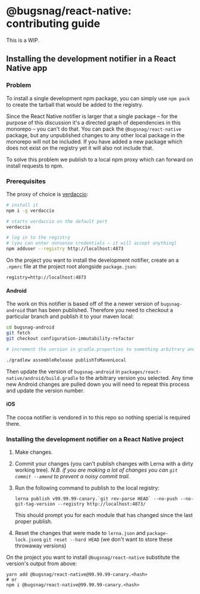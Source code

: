 # @bugsnag/react-native: contributing guide

This is a WIP.

## Installing the development notifier in a React Native app

### Problem

To install a single development npm package, you can simply use `npm pack` to create the tarball that would be added to the registry.

Since the React Native notifier is larger that a single package – for the purpose of this discussion it's a directed graph of dependencies in this monorepo – you can't do that. You can pack the `@bugsnag/react-native` package, but any unpublished changes to any other local package in the monorepo will not be included. If you have added a new package which does not exist on the registry yet it will also not include that.

To solve this problem we publish to a local npm proxy which can forward on install requests to npm.

### Prerequisites

The proxy of choice is [verdaccio](https://verdaccio.org/):

```sh
# install it
npm i -g verdaccio

# starts verdaccio on the default port
verdaccio

# log in to the registry
# (you can enter nonsense credentials – it will accept anything)
npm adduser --registry http://localhost:4873
```

On the project you want to install the development notifier, create an a `.npmrc` file at the project root alongside `package.json`:

```
registry=http://localhost:4873
```

#### Android

The work on this notifier is based off of the a newer version of `bugsnag-android` than has been published. Therefore you need to checkout a particular branch and publish it to your maven local:

```sh
cd bugsnag-android
git fetch
git checkout configuration-immutability-refactor

# increment the version in gradle.properties to something arbitrary and high

./gradlew assembleRelease publishToMavenLocal
```

Then update the version of `bugsnag-android` in `packages/react-native/android/build.gradle` to the arbitrary version you selected. Any time new Android changes are pulled down you will need to repeat this process and update the version number.

#### iOS

The cocoa notifier is vendored in to this repo so nothing special is required there.

### Installing the development notifier on a React Native project

1. Make changes.
2. Commit your changes (you can't publish changes with Lerna with a dirty working tree).
  _N.B. if you are making a lot of changes you can `git commit --amend` to prevent a noisy commit trail._
3. Run the following command to publish to the local registry:

    ```
    lerna publish v99.99.99-canary.`git rev-parse HEAD` --no-push --no-git-tag-version --registry http://localhost:4873/
    ```

    This should prompt you for each module that has changed since the last proper publish.

4. Reset the changes that were made to `lerna.json` and `package-lock.json`s `git reset --hard HEAD` (we don't want to store these throwaway versions)

On the project you want to install `@bugsnag/react-native` substitute the version's output from above:

```
yarn add @bugsnag/react-native@99.99.99-canary.<hash>
# or
npm i @bugsnag/react-native@99.99.99-canary.<hash>
```
